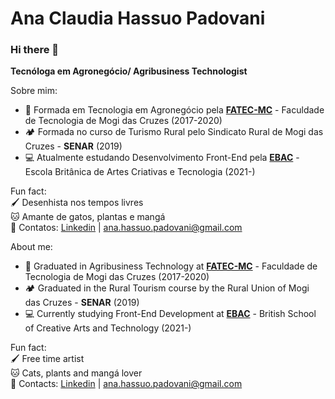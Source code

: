 # Ana Claudia Hassuo Padovani

### Hi there 👋

**Tecnóloga em Agronegócio/ Agribusiness Technologist**

Sobre mim:
* 🌱 Formada em Tecnologia em Agronegócio pela [**FATEC-MC**](https://www.fatecmogidascruzes.com.br/) - Faculdade de Tecnologia de Mogi das Cruzes (2017-2020) 
* 🏕️ Formada no curso de Turismo Rural pelo Sindicato Rural de Mogi das Cruzes - **SENAR** (2019)
* 💻 Atualmente estudando Desenvolvimento Front-End pela [**EBAC**](https://ebaconline.com.br/) - Escola Britânica de Artes Criativas e Tecnologia (2021-)

Fun fact:<br>
🖌️ Desenhista nos tempos livres<br>
🐱 Amante de gatos, plantas e mangá<br>
💬 Contatos: [Linkedin](https://www.linkedin.com/in/ana-claudia-hassuo-padovani-743298181/) | [ana.hassuo.padovani@gmail.com](ana.hassuo.padovani@gmail.com.br)<br>

About me:
* 🌱 Graduated in Agribusiness Technology at [**FATEC-MC**](https://www.fatecmogidascruzes.com.br/) - Faculdade de Tecnologia de Mogi das Cruzes (2017-2020)
* 🏕️ Graduated in the Rural Tourism course by the Rural Union of Mogi das Cruzes - **SENAR** (2019)
* 💻 Currently studying Front-End Development at [**EBAC**](https://ebaconline.com.br/) - British School of Creative Arts and Technology (2021-)

Fun fact:<br>
🖌️ Free time artist<br>
🐱 Cats, plants and mangá lover<br>
💬 Contacts: [Linkedin](https://www.linkedin.com/in/ana-claudia-hassuo-padovani-743298181/) | [ana.hassuo.padovani@gmail.com](ana.hassuo.padovani@gmail.com.br)<br>
